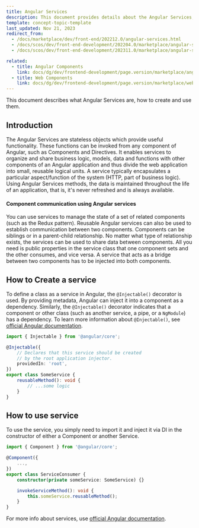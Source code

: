 ```yaml
---
title: Angular Services
description: This document provides details about the Angular Services, and how to create and use them.
template: concept-topic-template
last_updated: Nov 21, 2023
redirect_from:
  - /docs/marketplace/dev/front-end/202212.0/angular-services.html
  - /docs/scos/dev/front-end-development/202204.0/marketplace/angular-services.html
  - /docs/scos/dev/front-end-development/202311.0/marketplace/angular-services.html

related:
  - title: Angular Components
    link: docs/dg/dev/frontend-development/page.version/marketplace/angular-components.html
  - title: Web Components
    link: docs/dg/dev/frontend-development/page.version/marketplace/web-components.html
---
```


This document describes what Angular Services are, how to create and use them.

## Introduction

The Angular Services are stateless objects which provide useful functionality. These functions can be invoked from any component of Angular, such as Components and Directives. It enables services to organize and share business logic, models, data and functions with other components of an Angular application and thus divide the web application into small, reusable logical units. A service typically encapsulates a particular aspect/function of the system (HTTP, part of business logic).
Using Angular Services methods, the data is maintained throughout the life of an application, that is, it's never refreshed and is always available.

#### Component communication using Angular services

You can use services to manage the state of a set of related components (such as the Redux pattern). Reusable Angular services can also be used to establish communication between two components. Components can be siblings or in a parent-child relationship. No matter what type of relationship exists, the services can be used to share data between components. All you need is public properties in the service class that one component sets and the other consumes, and vice versa. A service that acts as a bridge between two components has to be injected into both components.

## How to Create a service

To define a class as a service in Angular, the `@Injectable()` decorator is used. By providing metadata, Angular can inject it into a component as a dependency. Similarly, the `@Injectable()` decorator indicates that a component or other class (such as another service, a pipe, or a `NgModule`) has a dependency. To learn more information about `@Injectable()`, see [official Angular documentation](https://angular.io/api/core/Injectable).

```ts
import { Injectable } from '@angular/core';

@Injectable({
    // Declares that this service should be created
    // by the root application injector.
    providedIn: 'root',
})
export class SomeService {
    reusableMethod(): void {
        // ...some logic
    }
}
```

## How to use service

To use the service, you simply need to import it and inject it via DI in the constructor of either a Component or another Service.

```ts
import { Component } from '@angular/core';

@Component({
    ...,
})
export class ServiceConsumer {
    constructor(private someService: SomeService) {}

    invokeServiceMethod(): void {
        this.someService.reusableMethod();
    }
}
```

For more info about services, use [official Angular documentation](https://angular.io/guide/architecture-services).
